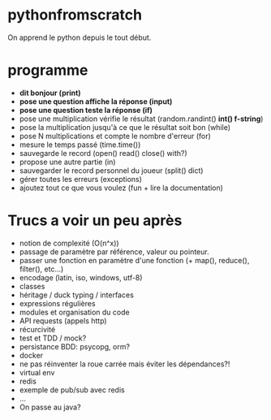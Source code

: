 # pythonfromscratch
On apprend le python depuis le tout début.

# programme
* **dit bonjour (print)**
* **pose une question affiche la réponse (input)**
* **pose une question teste la réponse (if)**
* pose une multiplication vérifie le résultat (random.randint() **int() f-string**)
* pose la multiplication jusqu'à ce que le résultat soit bon (while)
* pose N multiplications et compte le nombre d'erreur (for)
* mesure le temps passé (time.time())
* sauvegarde le record (open() read() close() with?)
* propose une autre partie (in)
* sauvegarder le record personnel du joueur (split() dict)
* gérer toutes les erreurs (exceptions)
* ajoutez tout ce que vous voulez (fun + lire la documentation)

# Trucs a voir un peu après
* notion de complexité (O(n^x))
* passage de paramètre par référence, valeur ou pointeur.
* passer une fonction en paramètre d'une fonction (+ map(), reduce(), filter(), etc...)
* encodage (latin, iso, windows, utf-8)
* classes
* héritage / duck typing / interfaces
* expressions régulières
* modules et organisation du code
* API requests (appels http)
* récurcivité
* test et TDD / mock?
* persistance BDD: psycopg, orm?
* docker
* ne pas réinventer la roue carrée mais éviter les dépendances?!
* virtual env
* redis
* exemple de pub/sub avec redis
* ...
* On passe au java?
